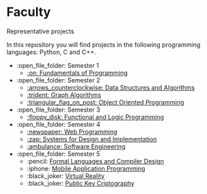 # Faculty
Representative projects

In this repository you will find projects in the following programming languages: Python, C and C++.

<ul>
  <li>:open_file_folder: Semester 1
    <ul>
      <li>
        <a href="https://github.com/corinacaterenciuc/Computer-Science---UBB/tree/master/semester1/FP"> 
          :on:  Fundamentals of Programming 
        </a>
      </li>
    </ul>
  </li>
  <li>:open_file_folder: Semester 2
    <ul>
      <li>
        <a href="https://github.com/corinacaterenciuc/Computer-Science---UBB/tree/master/semester2/DSA"> 
          :arrows_counterclockwise:  Data Structures and Algorithms 
        </a>
      </li>
      <li>
        <a href="https://github.com/corinacaterenciuc/Computer-Science---UBB/tree/master/semester2/GA/GA_DirectedGraph"> 
          :trident:  Graph Algorithms 
        </a>
      </li>
      <li>
        <a href="https://github.com/corinacaterenciuc/Computer-Science---UBB/tree/master/semester2/OOP"> 
          :triangular_flag_on_post:  Object Oriented Programming 
        </a>
      </li>
    </ul>
  </li>
  <li>:open_file_folder: Semester 3
    <ul>
      <li>
        <a href=""> 
          :floppy_disk:  Functional and Logic Programming 
        </a>
      </li>
    </ul>
  </li>
  <li>:open_file_folder: Semester 4
    <ul>
      <li>
        <a href="">
          :newspaper:  Web Programming
      </li>
      <li>
        <a href="">
          :zap:  Systems for Design and Implementation
      </li>
      <li>
        <a href="">
          :ambulance:  Software Engineering
        </a>
      </li>
    </ul>
  </li>
  <li>:open_file_folder: Semester 5
    <ul>
      <li> :pencil:
        <a href="">
          Formal Languages and Compiler Design
        </a>
      </li>
      <li> :iphone:
        <a href="">
          Mobile Application Programming
        </a>
      </li>
      <li> :black_joker:
        <a href="">
          Virtual Reality
        </a>
      </li>
      <li> :black_joker:
        <a href="">
          Public Key Criptography
        </a>
      </li>
    </ul>
  </li>
</ul>